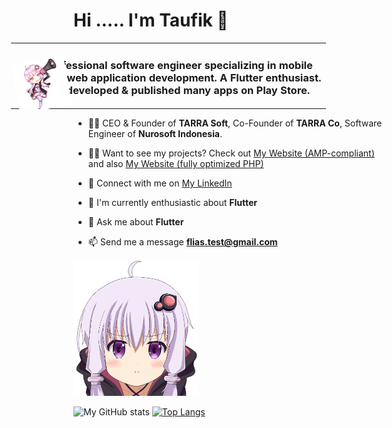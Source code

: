 <h1>Hi ..... I'm Taufik 👋</h1>

<table style="margin-left: -100px">
  <tbody>
    <tr>
      <td><img src="yukari/yukari_by_sairalina-d8jsywr.png?raw=true" width="300" style="transform: rotate(-10deg); margin: -50px 0" /></td>
      <td><h3 style="margin-left: -50px">Professional software engineer specializing in mobile and web application development. A Flutter enthusiast. I've developed & published many apps on Play Store.</h3></td>
    </tr>
  </tbody>
</table>

- 👨‍💼 CEO & Founder of **TARRA Soft**, Co-Founder of **TARRA Co**, Software Engineer of **Nurosoft Indonesia**.

- 👨‍💻 Want to see my projects? Check out [My Website (AMP-compliant)](https://www.taufiknur.com/index.html) and also [My Website (fully optimized PHP)](https://www.taufiknur.com/)

- 👥 Connect with me on [My LinkedIn](https://www.linkedin.com/in/taufik-nur-rahmanda/)

- 👀 I'm currently enthusiastic about **Flutter**

- 💬 Ask me about **Flutter**

- 📫 Send me a message **flias.test@gmail.com**

<img src="yukari/4042346.png?raw=true" width="200"/>

![My GitHub stats](https://github-readme-stats.vercel.app/api?username=topex-psy&count_private=true)
[![Top Langs](https://github-readme-stats.vercel.app/api/top-langs/?username=topex-psy&layout=compact)](https://github.com/topex-psy/github-readme-stats)
